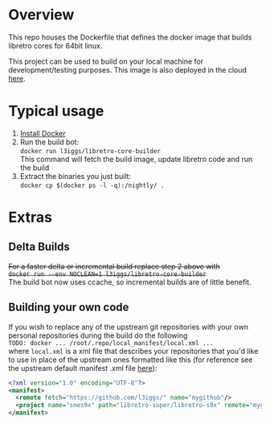 # Overview
This repo houses the Dockerfile that defines the docker image that builds libretro cores for 64bit linux. 

This project can be used to build on your local machine for development/testing purposes. This image is also deployed in the cloud [here](https://registry.hub.docker.com/u/l3iggs/libretro-core-builder).

# Typical usage
1. [Install Docker](http://docs.docker.com/installation/)
1. Run the build bot:  
  `docker run l3iggs/libretro-core-builder`  
   This command will fetch the build image, update libretro code and run the build
1. Extract the binaries you just built:  
  `docker cp $(docker ps -l -q):/nightly/ .`

# Extras
## Delta Builds
~~For a faster delta or incremental build replace step 2 above with  
`docker run --env NOCLEAN=1 l3iggs/libretro-core-builder`~~  
 The build bot now uses ccache, so incremental builds are of little benefit.
 
## Building your own code
If you wish to replace any of the upstream git repositories with your own personal repositories during the build do the following  
`TODO: docker ... /root/.repo/local_manifest/local.xml ...`  
where `local.xml` is a xml file that describes your repositories that you'd like to use in place of the upstream ones formatted like this (for reference see the upstream default manifest .xml file [here](https://github.com/libretro/libretro-manifest/blob/master/default.xml)):
```xml
<?xml version="1.0" encoding="UTF-8"?>
<manifest>
  <remote fetch="https://github.com/l3iggs/" name="mygithub"/>
  <project name="snes9x" path="libretro-super/libretro-s9x" remote="mygithub" />
</manifest>
```
